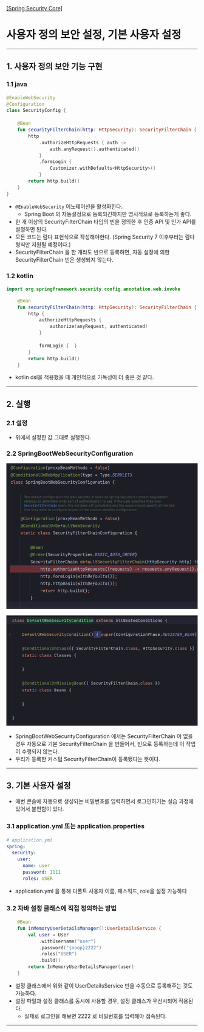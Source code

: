 <nav>
    <a href="../../#init" target="_blank">[Spring Security Core]</a>
</nav>

# 사용자 정의 보안 설정, 기본 사용자 설정

---

## 1. 사용자 정의 보안 기능 구현

### 1.1 java
```kotlin
@EnableWebSecurity
@Configuration
class SecurityConfig {

    @Bean
    fun securityFilterChain(http: HttpSecurity): SecurityFilterChain {
        http
            .authorizeHttpRequests { auth ->
                auth.anyRequest().authenticated()
            }
            .formLogin {
                Customizer.withDefaults<HttpSecurity>()
            }
        return http.build()
    }
}
```
- `@EnableWebSecurity` 어노테이션을 활성화한다.
  - Spring Boot 의 자동설정으로 등록되긴하지만 명시적으로 등록하는게 좋다.
- 한 개 이상의 SecurityFilterChain 타입의 빈을 정의한 후 인증 API 및 인가 API를 설정하면 된다.
- 모든 코드는 람다 표현식으로 작성해야한다. (Spring Security 7 이후부터는 람다 형식만 지원될 예정이다.)
- SecurityFilterChain 을 한 개라도 빈으로 등록하면, 자동 설정에 의한 SecurityFilterChain 빈은 생성되지 않는다.

### 1.2 kotlin
```kotlin
import org.springframework.security.config.annotation.web.invoke
```
```kotlin
    @Bean
    fun securityFilterChain(http: HttpSecurity): SecurityFilterChain {
        http {
            authorizeHttpRequests { 
                authorize(anyRequest, authenticated)
            }
            
            formLogin {  }
        }
        return http.build()
    }
```
- kotlin dsl을 적용했을 때 개인적으로 가독성이 더 좋은 것 같다.

---

## 2. 실행

### 2.1 설정
- 위에서 설정한 값 그대로 실행한다.

### 2.2 SpringBootWebSecurityConfiguration 
![custom-config-1](./imgs/custom-config-1.png)

![custom-config-2](./imgs/custom-config-2.png)

- SpringBootWebSecurityConfiguration 에서는 SecurityFilterChain 이 없을 경우 자동으로 기본 SecurityFilterChain 을 만들어서,
빈으로 등록하는데 이 작업이 수행되지 않는다.
- 우리가 등록한 커스텀 SecurityFilterChain이 등록됐다는 뜻이다.

---

## 3. 기본 사용자 설정
- 매번 콘솔에 자동으로 생성되는 비밀번호를 입력하면서 로그인하기는 실습 과정에 있어서 불편함이 있다.

### 3.1 application.yml 또는 application.properties
```yaml
# application.yml
spring:
  security:
    user:
      name: user
      password: 1111
      roles: USER
```
- application.yml 을 통해 디폴트 사용자 이름, 패스워드, role을 설정 가능하다

### 3.2 자바 설정 클래스에 직접 정의하는 방법
```kotlin
    @Bean
    fun inMemoryUserDetailsManager():UserDetailsService {
        val user = User
            .withUsername("user")
            .password("{noop}2222")
            .roles("USER")
            .build()
        return InMemoryUserDetailsManager(user)
    }
```
- 설정 클래스에서 위와 같이 UserDetailsService 빈을 수동으로 등록해주는 것도 가능하다.
- 설정 파일과 설정 클래스를 동시에 사용할 경우, 설정 클래스가 우선시되어 적용된다.
  - 실제로 로그인을 해보면 2222 로 비밀번호를 입력해야 접속된다.

---
